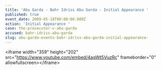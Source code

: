 ```yaml
---
title: 'Abu Garda - Bahr Idriss Abu Garda - Initial Appearance '
published: true
event_date: 2009-05-18T00:00:00.000Z
action: 'Initial Appearance '
case: the-prosecutor-v-abu-garda
accused: bahr-idriss-abu-garda
slug: abu-garda-events-bahr-idriss-abu-garda-initial-appearance-
---
```



&lt;iframe width="359" height="202" src="https://www.youtube.com/embed/4aqWt5VuzRc" frameborder="0" allowfullscreen&gt;&lt;/iframe&gt;